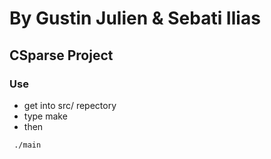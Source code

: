 # By Gustin Julien & Sebati Ilias
## CSparse Project

### Use
* get into src/ repectory
* type make
* then
```
 ./main
```
